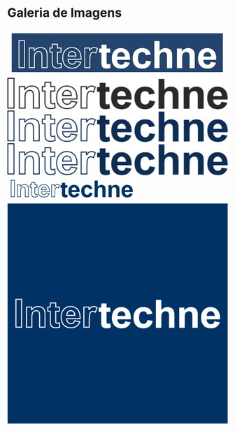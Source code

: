 # Galeria de Imagens


<picture>
  <img alt="ITT" src="/itt.png">
</picture>

<picture>
  <img alt="ITT_2" src="/ITT_2.jpg">
</picture>

<picture>
  <img alt="ITT_3" src="/ITT_3.png">
</picture>

<picture>
  <img alt="ITT_4" src="/ITT_4.png">
</picture>

<picture>
  <img alt="ITT_5" src="/ITT_5.png">
</picture>

<picture>
  <img alt="ITT_750x750" src="/ITT_750x750.png">
</picture>